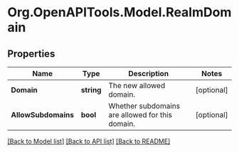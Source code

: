 
# Org.OpenAPITools.Model.RealmDomain

## Properties

Name | Type | Description | Notes
------------ | ------------- | ------------- | -------------
**Domain** | **string** | The new allowed domain.  | [optional] 
**AllowSubdomains** | **bool** | Whether subdomains are allowed for this domain.  | [optional] 

[[Back to Model list]](../README.md#documentation-for-models)
[[Back to API list]](../README.md#documentation-for-api-endpoints)
[[Back to README]](../README.md)

